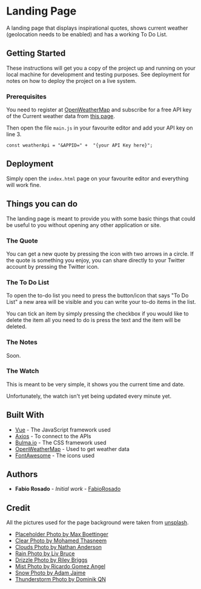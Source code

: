 # Landing Page

A landing page that displays inspirational quotes, shows current weather (geolocation needs to be enabled) and has a working To Do List.

## Getting Started

These instructions will get you a copy of the project up and running on your local machine for development and testing purposes. See deployment for notes on how to deploy the project on a live system.

### Prerequisites

You need to register at [OpenWeatherMap](https://openweathermap.org/) and subscribe for a free API key of the Current weather data from [this page](https://openweathermap.org/api).

Then open the file `main.js` in your favourite editor and add your API key on line 3.

```
const weatherApi = "&APPID=" +  "{your API Key here}";
```

## Deployment

Simply open the `index.html` page on your favourite editor and everything will work fine.

## Things you can do

The landing page is meant to provide you with some basic things that could be useful to you without opening any other application or site.

### The Quote

You can get a new quote by pressing the icon with two arrows in a circle. If the quote is something you enjoy, you can share directly to your Twitter account by pressing the Twitter icon.

### The To Do List

To open the to-do list you need to press the button/icon that says "To Do List" a new area will be visible and you can write your to-do items in the list.

You can tick an item by simply pressing the checkbox if you would like to delete the item all you need to do is press the text and the item will be deleted.

### The Notes
Soon.

### The Watch
This is meant to be very simple, it shows you the current time and date. 

Unfortunately, the watch isn't yet being updated every minute yet.

## Built With

* [Vue](https://vuejs.org) - The JavaScript framework used
* [Axios](https://github.com/axios/axios) - To connect to the APIs
* [Bulma.io](https://bulma.io) - The CSS framework used
* [OpenWeatherMap](https://openweathermap.org) - Used to get weather data
* [FontAwesome](https://fontawesome.com) - The icons used

## Authors

* **Fabio Rosado** - *Initial work* - [FabioRosado](https://github.com/FabioRosado)

## Credit

All the pictures used for the page background were taken from [unsplash](https://unsplash.com).

* [Placeholder Photo by Max Boettinger](https://unsplash.com/@maxboettinger)
* [Clear Photo by Mohamed Thasneem](https://unsplash.com/@thanni)
* [Clouds Photo by Nathan Anderson](https://unsplash.com/@nathananderson)
* [Rain Photo by Liv Bruce](https://unsplash.com/@livvie_bruce)
* [Drizzle Photo by Riley Briggs](https://unsplash.com/@rileybriggs)
* [Mist Photo by Ricardo Gomez Angel](https://unsplash.com/@ripato)
* [Snow Photo by Adam Jaime](https://unsplash.com/@arobj)
* [Thunderstorm Photo by Dominik QN](https://unsplash.com/@dominik_qn)